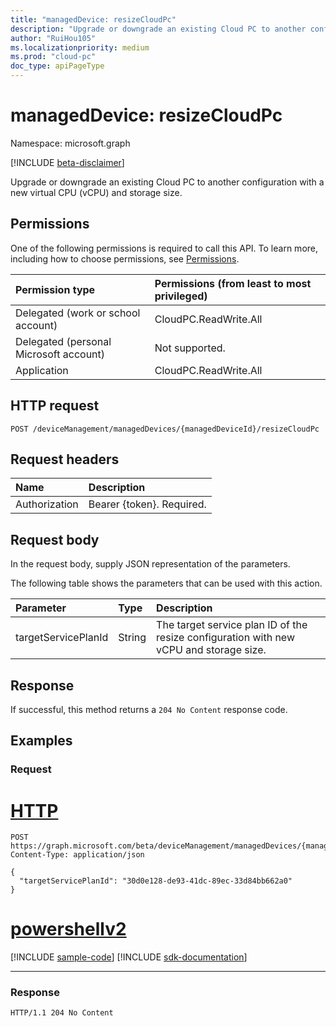 ```yaml
---
title: "managedDevice: resizeCloudPc"
description: "Upgrade or downgrade an existing Cloud PC to another configuration with a new virtual CPU (vCPU) and storage size."
author: "RuiHou105"
ms.localizationpriority: medium
ms.prod: "cloud-pc"
doc_type: apiPageType
---
```


# managedDevice: resizeCloudPc

Namespace: microsoft.graph

[!INCLUDE [beta-disclaimer](../../includes/beta-disclaimer.md)]

Upgrade or downgrade an existing Cloud PC to another configuration with a new virtual CPU (vCPU) and storage size.

## Permissions

One of the following permissions is required to call this API. To learn more, including how to choose permissions, see [Permissions](/graph/permissions-reference).

|Permission type|Permissions (from least to most privileged)|
|:---|:---|
|Delegated (work or school account)|CloudPC.ReadWrite.All|
|Delegated (personal Microsoft account)|Not supported.|
|Application|CloudPC.ReadWrite.All|

## HTTP request

<!-- {
  "blockType": "ignored"
}
-->

``` http
POST /deviceManagement/managedDevices/{managedDeviceId}/resizeCloudPc
```

## Request headers

|Name|Description|
|:---|:---|
|Authorization|Bearer {token}. Required.|

## Request body

In the request body, supply JSON representation of the parameters.

The following table shows the parameters that can be used with this action.

|Parameter|Type|Description|
|:---|:---|:---|
|targetServicePlanId|String|The target service plan ID of the resize configuration with new vCPU and storage size.|

## Response

If successful, this method returns a `204 No Content` response code.

## Examples

### Request


# [HTTP](#tab/http)
<!-- {
  "blockType": "request",
  "name": "managedDevice_resizeCloudPc"
}
-->

``` http
POST https://graph.microsoft.com/beta/deviceManagement/managedDevices/{managedDeviceId}/resizeCloudPc
Content-Type: application/json

{
  "targetServicePlanId": "30d0e128-de93-41dc-89ec-33d84bb662a0"
}
```

# [powershellv2](#tab/powershellv2)
[!INCLUDE [sample-code](../includes/snippets/powershellv2/manageddevice-resizecloudpc-powershellv2-snippets.md)]
[!INCLUDE [sdk-documentation](../includes/snippets/snippets-sdk-documentation-link.md)]

---

### Response

<!-- {
  "blockType": "response",
  "truncated": true
}
-->

``` http
HTTP/1.1 204 No Content
```
